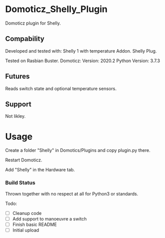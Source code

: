 # Domoticz_Shelly_Plugin
Domoticz plugin for Shelly.

## Compability
Developed and tested with:
Shelly 1 with temperature Addon.
Shelly Plug.

Tested on Rasbian Buster.
Domoticz:
Version: 2020.2
Python Version: 3.7.3 

## Futures
Reads switch state and optional temperature sensors.

## Support
Not likley.

# Usage
Create a folder "Shelly" in Domotics/Plugins and copy plugin.py there.

Restart Domoticz.

Add "Shelly" in the Hardware tab.


### Build Status
Thrown together with no respect at all for Python3 or standards.

Todo\:
- [ ] Cleanup code
- [ ] Add support to manoeuvre a switch
- [ ] Finish basic README
- [ ] Initial upload
